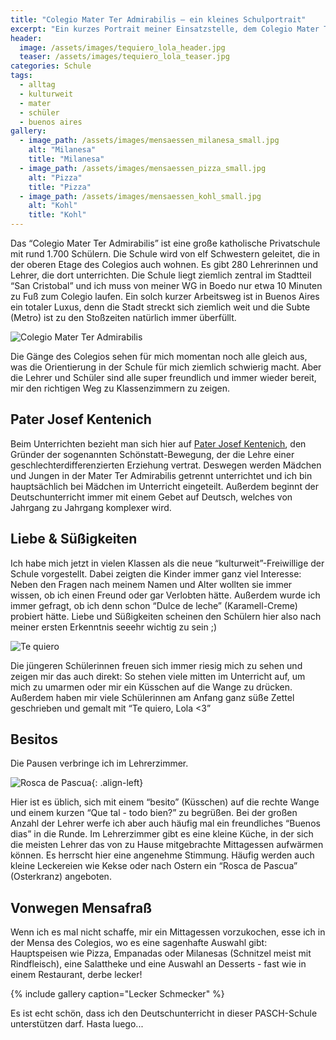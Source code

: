 ```yaml
---
title: "Colegio Mater Ter Admirabilis – ein kleines Schulportrait"
excerpt: "Ein kurzes Portrait meiner Einsatzstelle, dem Colegio Mater Ter Admirabilis: Schüler und Lehrer haben mich herzlich aufgenommen und mir den Einstieg leicht gemacht."
header:
  image: /assets/images/tequiero_lola_header.jpg
  teaser: /assets/images/tequiero_lola_teaser.jpg
categories: Schule
tags:
  - alltag
  - kulturweit
  - mater
  - schüler
  - buenos aires
gallery:
  - image_path: /assets/images/mensaessen_milanesa_small.jpg
    alt: "Milanesa"
    title: "Milanesa"
  - image_path: /assets/images/mensaessen_pizza_small.jpg
    alt: "Pizza"
    title: "Pizza"
  - image_path: /assets/images/mensaessen_kohl_small.jpg
    alt: "Kohl"
    title: "Kohl"
---
```


Das “Colegio Mater Ter Admirabilis” ist eine große katholische Privatschule mit rund 1.700 Schülern. Die Schule wird von elf Schwestern geleitet, die in der oberen Etage des Colegios auch wohnen. Es gibt 280 Lehrerinnen und Lehrer, die dort unterrichten. Die Schule liegt ziemlich zentral im Stadtteil “San Cristobal” und ich muss von meiner WG in Boedo nur etwa 10 Minuten zu Fuß zum Colegio laufen. Ein solch kurzer Arbeitsweg ist in Buenos Aires ein totaler Luxus, denn die Stadt streckt sich ziemlich weit und die Subte (Metro) ist zu den Stoßzeiten natürlich immer überfüllt. 

![Colegio Mater Ter Admirabilis]({{"/assets/images/mater_building_large.jpg"}})

Die Gänge des Colegios sehen für mich momentan noch alle gleich aus, was die Orientierung in der Schule für mich ziemlich schwierig macht. Aber die Lehrer und Schüler sind alle super freundlich und immer wieder bereit, mir den richtigen Weg zu Klassenzimmern zu zeigen.

## Pater Josef Kentenich

Beim Unterrichten bezieht man sich hier auf [Pater Josef Kentenich](https://www.evangeliums.net/zitate/joseph_kentenich.htm), den Gründer der sogenannten Schönstatt-Bewegung, der die Lehre einer geschlechterdifferenzierten Erziehung vertrat. 
Deswegen werden Mädchen und Jungen in der Mater Ter Admirabilis getrennt unterrichtet und ich bin hauptsächlich bei Mädchen im Unterricht eingeteilt. Außerdem beginnt der Deutschunterricht immer mit einem Gebet auf Deutsch, welches von Jahrgang zu Jahrgang komplexer wird. 

## Liebe & Süßigkeiten

Ich habe mich jetzt in vielen Klassen als die neue “kulturweit”-Freiwillige der Schule vorgestellt. Dabei zeigten die Kinder immer ganz viel Interesse: Neben den Fragen nach meinem Namen und Alter wollten sie immer wissen, ob ich einen Freund oder gar Verlobten hätte. Außerdem wurde ich immer gefragt, ob ich denn schon “Dulce de leche” (Karamell-Creme) probiert hätte. Liebe und Süßigkeiten scheinen den Schülern hier also nach meiner ersten Erkenntnis seeehr wichtig zu sein ;)

![Te quiero]({{"/assets/images/tequiero_lola_large.jpg"}})

Die jüngeren Schülerinnen freuen sich immer riesig mich zu sehen und zeigen mir das auch direkt: So stehen viele mitten im Unterricht auf, um mich zu umarmen oder mir ein Küsschen auf die Wange zu drücken. Außerdem haben mir viele Schülerinnen am Anfang ganz süße Zettel geschrieben und gemalt mit “Te quiero, Lola <3” 

## Besitos

Die Pausen verbringe ich im Lehrerzimmer. 

![Rosca de Pascua]({{"/assets/images/rosca_de_pascua_small.jpg"}}){: .align-left}

Hier ist es üblich, sich mit einem “besito” (Küsschen) auf die rechte Wange und einem kurzen “Que tal - todo bien?” zu begrüßen. Bei der großen Anzahl der Lehrer werfe ich aber auch häufig mal ein freundliches “Buenos dias” in die Runde.
Im Lehrerzimmer gibt es eine kleine Küche, in der sich die meisten Lehrer das von zu Hause mitgebrachte Mittagessen aufwärmen können. Es herrscht hier eine angenehme Stimmung. Häufig werden auch kleine Leckereien wie Kekse oder nach Ostern ein “Rosca de Pascua” (Osterkranz) angeboten.

## Vonwegen Mensafraß

Wenn ich es mal nicht schaffe, mir ein Mittagessen vorzukochen, esse ich in der Mensa des Colegios, wo es eine sagenhafte Auswahl gibt: Hauptspeisen wie Pizza, Empanadas oder Milanesas (Schnitzel meist mit Rindfleisch), eine Salattheke und eine Auswahl an Desserts - fast wie in einem Restaurant, derbe lecker!

{% include gallery caption="Lecker Schmecker" %}

Es ist echt schön, dass ich den Deutschunterricht in dieser PASCH-Schule unterstützen darf. Hasta luego... 
